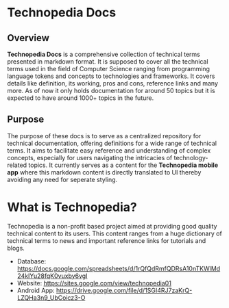 # Technopedia Docs

## Overview

**Technopedia Docs** is a comprehensive collection of technical terms presented in markdown format. It is supposed to cover all the technical terms used in the field of Computer Science ranging from programming language tokens and concepts to technologies and frameworks. It covers details like definition, its working, pros and cons, reference links and many more. As of now it only holds documentation for around 50 topics but it is expected to have around 1000+ topics in the future.

## Purpose

The purpose of these docs is to serve as a centralized repository for technical documentation, offering definitions for a wide range of technical terms. It aims to facilitate easy reference and understanding of complex concepts, especially for users navigating the intricacies of technology-related topics. It currently serves as a content for the **Technopedia mobile app** where this markdown content is directly translated to UI thereby avoiding any need for seperate styling.

# What is Technopedia?

Technopedia is a non-profit based project aimed at providing good quality technical content to its users. This content ranges from a huge dictionary of technical terms to news and important reference links for tutorials and blogs.

  - Database: https://docs.google.com/spreadsheets/d/1rQfQdRmfQDRsA10nTKWlMd24kIYu28fqK0vuxby6vgI
  - Website: https://sites.google.com/view/technopedia01
  - Android App: https://drive.google.com/file/d/1SGI4RJ7zaKrQ-LZQHa3n9_UbCoicz3-O
